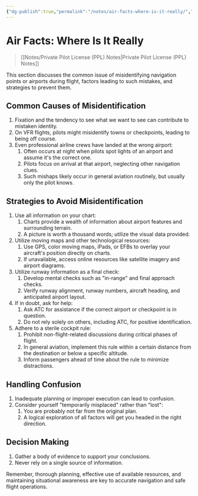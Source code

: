 ```yaml
---
{"dg-publish":true,"permalink":"/notes/air-facts-where-is-it-really/","title":"Air Facts: Where Is It Really","tags":["aviation","classnotes","air-facts"]}
---
```



# Air Facts: Where Is It Really
> [[Notes/Private Pilot License (PPL) Notes\|Private Pilot License (PPL) Notes]]

This section discusses the common issue of misidentifying navigation points or airports during flight, factors leading to such mistakes, and strategies to prevent them.

## Common Causes of Misidentification

1. Fixation and the tendency to see what we want to see can contribute to mistaken identity.
2. On VFR flights, pilots might misidentify towns or checkpoints, leading to being off course.
3. Even professional airline crews have landed at the wrong airport:
    1. Often occurs at night when pilots spot lights of an airport and assume it's the correct one.
    2. Pilots focus on arrival at that airport, neglecting other navigation clues.
    3. Such mishaps likely occur in general aviation routinely, but usually only the pilot knows.

## Strategies to Avoid Misidentification

1. Use all information on your chart:
    1. Charts provide a wealth of information about airport features and surrounding terrain.
    2. A picture is worth a thousand words; utilize the visual data provided.
2. Utilize moving maps and other technological resources:
    1. Use GPS, color moving maps, iPads, or EFBs to overlay your aircraft's position directly on charts.
    2. If unavailable, access online resources like satellite imagery and airport diagrams.
3. Utilize runway information as a final check:
    1. Develop mental checks such as "in-range" and final approach checks.
    2. Verify runway alignment, runway numbers, aircraft heading, and anticipated airport layout.
4. If in doubt, ask for help:
    1. Ask ATC for assistance if the correct airport or checkpoint is in question.
    2. Do not rely solely on others, including ATC, for positive identification.
5. Adhere to a sterile cockpit rule:
    1. Prohibit non-flight-related discussions during critical phases of flight.
    2. In general aviation, implement this rule within a certain distance from the destination or below a specific altitude.
    3. Inform passengers ahead of time about the rule to minimize distractions.

## Handling Confusion

1. Inadequate planning or improper execution can lead to confusion.
2. Consider yourself "temporarily misplaced" rather than "lost":
    1. You are probably not far from the original plan.
    2. A logical exploration of all factors will get you headed in the right direction.

## Decision Making

1. Gather a body of evidence to support your conclusions.
2. Never rely on a single source of information.

Remember, thorough planning, effective use of available resources, and maintaining situational awareness are key to accurate navigation and safe flight operations.